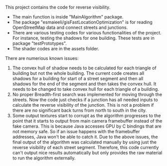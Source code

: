 This project contains the code for reverse visibility.
- The main function is inside "MainAlgorithm" package.
- The package "esmaieeli/gisFastLocationOptimization" is for reading OpenStreetMap data and connect streets and junctions.
- There are various testing codes for various functionalities of the project. For instance, testing the shadows for one building. These tests are in package "testPrototypes".
- The shader codes are in the assets folder.

There are numerious known issues:
1. The convex hull of shadow needs to be calculated for each triangle of building but not the whole building. The current code creates all shadows for a building for start of a street segment and then all shadows for the end of the segment and then takes the convex hull. It needs to be changed to take convex hull for each triangle of a building.
2. No proper Breadth-first search was implemented for moving through the streets. Now the code just checks if a junction has all needed inputs to calculate the reverse visibility of the junction. This is not a problem if there are no significant back turns from north to south in the city.
3. Some output textures start to corrupt as the algorithm progresses to the point that it starts to output from main camera framebuffer instead of the fake camera. This is because Java accesses GPU by C bindings that are not memory safe. So if an issue happens with the framebuffer addresses, Java won't be able to catch it.
Due to the above issues, the final output of the algorithm was calculated manually by using just the reverse visibility of each street segment. Therefore, this code currently can't output nice results automatically but only provides the raw material to run the algorithm externally.
